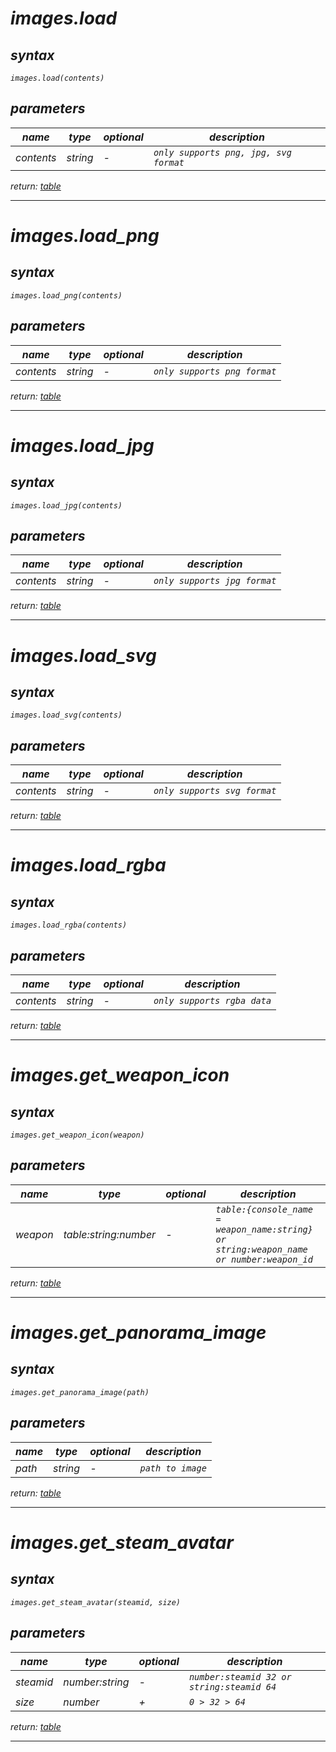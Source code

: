 # _images.load_

## _syntax_

_`images.load(contents)`_

## _parameters_

| _name_     | _type_   | _optional_ | _description_                          |
| ---------- | -------- | ---------- | -------------------------------------- |
| _contents_ | _string_ | _-_        | _`only supports png, jpg, svg format`_ |

_return: [table](https://github.com/qi-ux/aimware/blob/main/lib/images/table.md)_

---

# _images.load_png_

## _syntax_

_`images.load_png(contents)`_

## _parameters_

| _name_     | _type_   | _optional_ | _description_                |
| ---------- | -------- | ---------- | ---------------------------- |
| _contents_ | _string_ | _-_        | _`only supports png format`_ |

_return: [table](https://github.com/qi-ux/aimware/blob/main/lib/images/table.md)_

---

# _images.load_jpg_

## _syntax_

_`images.load_jpg(contents)`_

## _parameters_

| _name_     | _type_   | _optional_ | _description_                |
| ---------- | -------- | ---------- | ---------------------------- |
| _contents_ | _string_ | _-_        | _`only supports jpg format`_ |

_return: [table](https://github.com/qi-ux/aimware/blob/main/lib/images/table.md)_

---

# _images.load_svg_

## _syntax_

_`images.load_svg(contents)`_

## _parameters_

| _name_     | _type_   | _optional_ | _description_                |
| ---------- | -------- | ---------- | ---------------------------- |
| _contents_ | _string_ | _-_        | _`only supports svg format`_ |

_return: [table](https://github.com/qi-ux/aimware/blob/main/lib/images/table.md)_

---

# _images.load_rgba_

## _syntax_

_`images.load_rgba(contents)`_

## _parameters_

| _name_     | _type_   | _optional_ | _description_               |
| ---------- | -------- | ---------- | --------------------------- |
| _contents_ | _string_ | _-_        | _`only supports rgba data`_ |

_return: [table](https://github.com/qi-ux/aimware/blob/main/lib/images/table.md)_

---

# _images.get_weapon_icon_

## _syntax_

_`images.get_weapon_icon(weapon)`_

## _parameters_

| _name_   | _type_                | _optional_ | _description_                                                                           |
| -------- | --------------------- | ---------- | --------------------------------------------------------------------------------------- |
| _weapon_ | _table:string:number_ | _-_        | _`table:{console_name = weapon_name:string} or string:weapon_name or number:weapon_id`_ |

_return: [table](https://github.com/qi-ux/aimware/blob/main/lib/images/table.md)_

---

# _images.get_panorama_image_

## _syntax_

_`images.get_panorama_image(path)`_

## _parameters_

| _name_ | _type_   | _optional_ | _description_     |
| ------ | -------- | ---------- | ----------------- |
| _path_ | _string_ | _-_        | _`path to image`_ |

_return: [table](https://github.com/qi-ux/aimware/blob/main/lib/images/table.md)_

---

# _images.get_steam_avatar_

## _syntax_

_`images.get_steam_avatar(steamid, size)`_

## _parameters_

| _name_    | _type_          | _optional_ | _description_                              |
| --------- | --------------- | ---------- | ------------------------------------------ |
| _steamid_ | _number:string_ | _-_        | _`number:steamid 32 or string:steamid 64`_ |
| _size_    | _number_        | _+_        | _`0 > 32 > 64`_                            |

_return: [table](https://github.com/qi-ux/aimware/blob/main/lib/images/table.md)_

---
